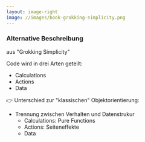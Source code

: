 ```yaml
---
layout: image-right
image: //images/book-grokking-simplicity.png
---
```


### Alternative Beschreibung

aus "Grokking Simplicity"

Code wird in drei Arten geteilt:

- Calculations
- Actions
- Data

👉 Unterschied zur "klassischen" Objektorientierung:

- Trennung zwischen Verhalten und Datenstrukur
  - Calculations: Pure Functions
  - Actions: Seiteneffekte
  - Data
